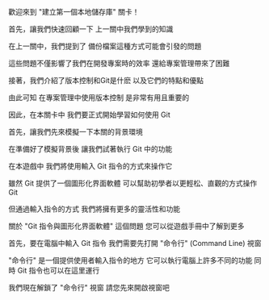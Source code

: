 歡迎來到
"建立第一個本地儲存庫" 關卡！

首先，讓我們快速回顧一下
上一關中我們學到的知識

在上一關中，我們提到了
備份檔案這種方式可能會引發的問題

這些問題不僅影響了我們在開發專案時的效率
還給專案管理帶來了困難

接著，我們介紹了版本控制和Git是什麽
以及它們的特點和優點

由此可知
在專案管理中使用版本控制
是非常有用且重要的


因此，在本關卡中
我們要正式開始學習如何使用 Git 

首先，讓我們先來模擬一下本關的背景環境

在準備好了模擬背景後
讓我們試著執行 Git 中的功能

在本遊戲中
我們將使用輸入 Git 指令的方式來操作它

雖然 Git 提供了一個圖形化界面軟體
可以幫助初學者以更輕松、直觀的方式操作Git

但通過輸入指令的方式
我們將擁有更多的靈活性和功能

關於 "Git 指令與圖形化界面軟體" 這個問題
您可以從遊戲手冊中了解到更多


首先，要在電腦中輸入 Git 指令
我們需要先打開 "命令行" (Command Line) 視窗

"命令行" 是一個提供使用者輸入指令的地方
它可以執行電腦上許多不同的功能
同時 Git 指令也可以在這里運行

我們現在解鎖了 "命令行" 視窗
請您先來開啟視窗吧